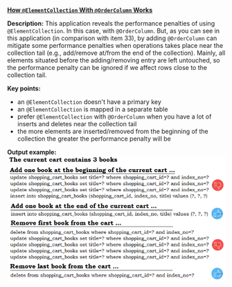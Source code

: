 **[How `@ElementCollection` With `@OrderColumn` Works](https://github.com/andreipall/Spring-Boot-JPA/tree/master/HibernateSpringBootElementCollectionWithOrderColumn)**

**Description:** This application reveals the performance penalties of using `@ElementCollection`. In this case, with `@OrderColumn`. But, as you can see in this application (in comparison with item 33), by adding `@OrderColumn` can mitigate some performance penalties when operations takes place near the collection tail (e.g., add/remove at/from the end of the collection). Mainly, all elements situated before the adding/removing entry are left untouched, so the performance penalty can be ignored if we affect rows close to the collection tail.

**Key points:**
- an `@ElementCollection` doesn't have a primary key
- an `@ElementCollection` is mapped in a separate table
- prefer `@ElementCollection` with `@OrderColumn` when you have a lot of inserts and deletes near the collection tail
- the more elements are inserted/removed from the beginning of the collection the greater the performance penalty will be
     
**Output example:**\
![](https://github.com/andreipall/Spring-Boot-JPA/blob/master/HibernateSpringBootElementCollectionWithOrderColumn/%40ElementCollection%20with%20%40OrderColumn.png)
